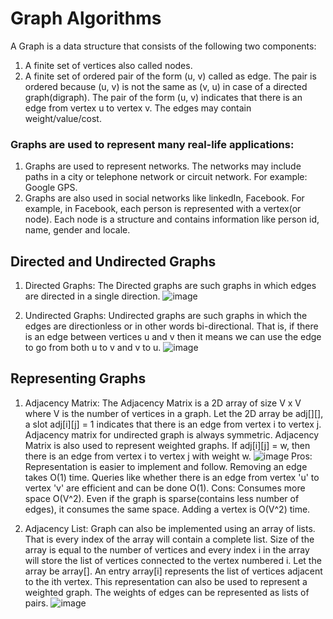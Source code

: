 # Graph Algorithms

A Graph is a data structure that consists of the following two components:
1. A finite set of vertices also called nodes.
2. A finite set of ordered pair of the form (u, v) called as edge. The pair is ordered because (u, v) is not the same as (v, u) in case of a directed graph(digraph). The pair of the form (u, v) indicates that there is an edge from vertex u to vertex v. The edges may contain weight/value/cost.

### Graphs are used to represent many real-life applications:
1. Graphs are used to represent networks. The networks may include paths in a city or telephone network or circuit network. For example: Google GPS.
2. Graphs are also used in social networks like linkedIn, Facebook. For example, in Facebook, each person is represented with a vertex(or node). Each node is a structure and contains information like person id, name, gender and locale.

## Directed and Undirected Graphs
1. Directed Graphs: The Directed graphs are such graphs in which edges are directed in a single direction.
![image](https://user-images.githubusercontent.com/81489001/126601670-313b87b7-3a96-456b-a399-b41037714524.png)

2. Undirected Graphs: Undirected graphs are such graphs in which the edges are directionless or in other words bi-directional. That is, if there is an edge between vertices u and v then it means we can use the edge to go from both u to v and v to u.
![image](https://user-images.githubusercontent.com/81489001/126601735-102bc5a4-39f7-4b76-b11b-5d31b1a1d4fe.png)

## Representing Graphs
1. Adjacency Matrix: The Adjacency Matrix is a 2D array of size V x V where V is the number of vertices in a graph. Let the 2D array be adj[][], a slot adj[i][j] = 1 indicates that there is an edge from vertex i to vertex j. Adjacency matrix for undirected graph is always symmetric. Adjacency Matrix is also used to represent weighted graphs. If adj[i][j] = w, then there is an edge from vertex i to vertex j with weight w.
![image](https://user-images.githubusercontent.com/81489001/126602077-807b446e-ad4c-40c7-a299-6fc41965bbb6.png)
Pros: Representation is easier to implement and follow. Removing an edge takes O(1) time. Queries like whether there is an edge from vertex 'u' to vertex 'v' are efficient and can be done O(1).
Cons: Consumes more space O(V^2). Even if the graph is sparse(contains less number of edges), it consumes the same space. Adding a vertex is O(V^2) time.

2. Adjacency List: Graph can also be implemented using an array of lists. That is every index of the array will contain a complete list. Size of the array is equal to the number of vertices and every index i in the array will store the list of vertices connected to the vertex numbered i. Let the array be array[]. An entry array[i] represents the list of vertices adjacent to the ith vertex. This representation can also be used to represent a weighted graph. The weights of edges can be represented as lists of pairs.
![image](https://user-images.githubusercontent.com/81489001/126602327-ed7a6cd2-0176-4fdc-86de-d675bc2448a9.png)
